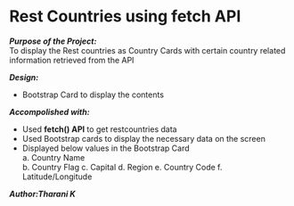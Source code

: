 # Rest Countries using fetch API   

***Purpose of the Project:***   
To display the Rest countries as Country Cards with certain country related information retrieved from the API

***Design:***   
- Bootstrap Card to display the contents  

***Accompolished with:***
- Used **fetch() API** to get restcountries data   
- Used Bootstrap cards to display the necessary data on the screen   
- Displayed below values in the Bootstrap Card  
    a. Country Name   
    b. Country Flag
    c. Capital
    d. Region
    e. Country Code
    f. Latitude/Longitude

***Author:Tharani K***   